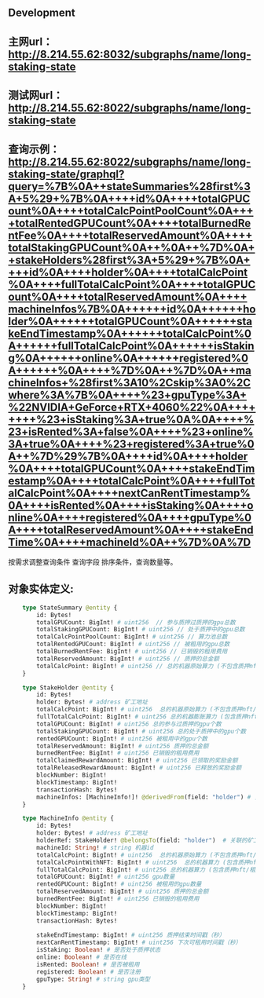 ## Development

## 主网url：http://8.214.55.62:8032/subgraphs/name/long-staking-state 
## 测试网url：http://8.214.55.62:8022/subgraphs/name/long-staking-state

## 查询示例：http://8.214.55.62:8022/subgraphs/name/long-staking-state/graphql?query=%7B%0A++stateSummaries%28first%3A+5%29+%7B%0A++++id%0A++++totalGPUCount%0A++++totalCalcPointPoolCount%0A++++totalRentedGPUCount%0A++++totalBurnedRentFee%0A++++totalReservedAmount%0A++++totalStakingGPUCount%0A++%0A++%7D%0A++stakeHolders%28first%3A+5%29+%7B%0A++++id%0A++++holder%0A++++totalCalcPoint%0A++++fullTotalCalcPoint%0A++++totalGPUCount%0A++++totalReservedAmount%0A++++machineInfos%7B%0A++++++id%0A++++++holder%0A++++++totalGPUCount%0A++++++stakeEndTimestamp%0A++++++totalCalcPoint%0A++++++fullTotalCalcPoint%0A++++++isStaking%0A++++++online%0A++++++registered%0A++++++%0A++++%7D%0A++%7D%0A++machineInfos+%28first%3A10%2Cskip%3A0%2Cwhere%3A%7B%0A++++%23+gpuType%3A+%22NVIDIA+GeForce+RTX+4060%22%0A++++++++%23+isStaking%3A+true%0A%0A++++%23+isRented%3A+false%0A++++%23+online%3A+true%0A++++%23+registered%3A+true%0A++%7D%29%7B%0A++++id%0A++++holder%0A++++totalGPUCount%0A++++stakeEndTimestamp%0A++++totalCalcPoint%0A++++fullTotalCalcPoint%0A++++nextCanRentTimestamp%0A++++isRented%0A++++isStaking%0A++++online%0A++++registered%0A++++gpuType%0A++++totalReservedAmount%0A++++stakeEndTime%0A++++machineId%0A++%7D%0A%7D
按需求调整查询条件 查询字段 排序条件，查询数量等。

## 对象实体定义:

```graphql
    type StateSummary @entity {
        id: Bytes!
        totalGPUCount: BigInt! # uint256  // 参与质押过质押的gpu总数
        totalStakingGPUCount: BigInt! # uint256 // 处于质押中的gpu总数
        totalCalcPointPoolCount: BigInt! # uint256 // 算力池总数
        totalRentedGPUCount: BigInt! # uint256 // 被租用的gpu总数
        totalBurnedRentFee: BigInt! # uint256 // 已销毁的租用费用
        totalReservedAmount: BigInt! # uint256 // 质押的总金额
        totalCalcPoint: BigInt! # uint256 // 总的机器原始算力 (不包含质押nft/租用等行为 对算力的增幅)
    }

```

```graphql
    type StakeHolder @entity {
        id: Bytes!
        holder: Bytes! # address 矿工地址
        totalCalcPoint: BigInt! # uint256  总的机器原始算力 (不包含质押nft/租用等行为 对算力的增幅)
        fullTotalCalcPoint: BigInt! # uint256 总的机器膨胀算力 (包含质押nft/租用等行为 对算力的增幅)
        totalGPUCount: BigInt! # uint256 总的参与过质押的gpu个数
        totalStakingGPUCount: BigInt! # uint256 总的处于质押中的gpu个数
        rentedGPUCount: BigInt! # uint256 被租用中的gpu个数
        totalReservedAmount: BigInt! # uint256 质押的总金额
        burnedRentFee: BigInt! # uint256 已销毁的租用费用
        totalClaimedRewardAmount: BigInt! # uint256 已领取的奖励金额
        totalReleasedRewardAmount: BigInt! # uint256 已释放的奖励金额
        blockNumber: BigInt!
        blockTimestamp: BigInt!
        transactionHash: Bytes!
        machineInfos: [MachineInfo!]! @derivedFrom(field: "holder") # 关联的机器信息
    }
```

```graphql
    type MachineInfo @entity {
        id: Bytes!
        holder: Bytes! # address 矿工地址
        holderRef: StakeHolder! @belongsTo(field: "holder")  # 关联的矿工对象
        machineId: String! # string 机器id
        totalCalcPoint: BigInt! # uint256  总的机器原始算力 (不包含质押nft/租用等行为 对算力的增幅)
        totalCalcPointWithNFT: BigInt! # uint256  总的机器算力 (包含质押nft 对算力的增幅)
        fullTotalCalcPoint: BigInt! # uint256 总的机器算力 (包含质押nft/租用等行为 对算力的增幅)
        totalGPUCount: BigInt! # uint256 gpu数量
        rentedGPUCount: BigInt! # uint256 被租用的gpu数量
        totalReservedAmount: BigInt! # uint256 质押的总金额
        burnedRentFee: BigInt! # uint256 已销毁的租用费用
        blockNumber: BigInt!
        blockTimestamp: BigInt!
        transactionHash: Bytes!
        
        stakeEndTimestamp: BigInt! # uint256 质押结束时间戳（秒）
        nextCanRentTimestamp: BigInt! # uint256 下次可租用时间戳（秒）
        isStaking: Boolean! # 是否处于质押状态
        online: Boolean! # 是否在线
        isRented: Boolean! # 是否被租用
        registered: Boolean! # 是否注册
        gpuType: String! # string gpu类型
    }
```